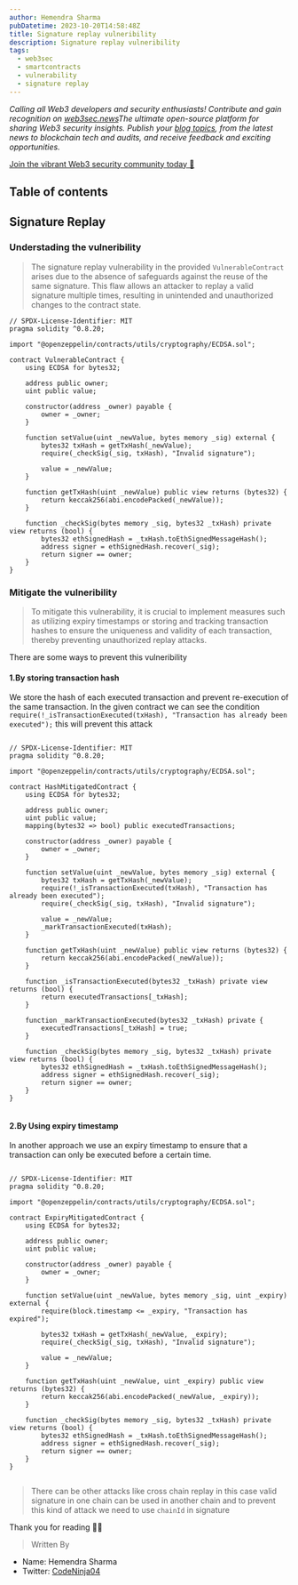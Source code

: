```yaml
---
author: Hemendra Sharma
pubDatetime: 2023-10-20T14:58:48Z
title: Signature replay vulneribility
description: Signature replay vulneribility
tags:
  - web3sec
  - smartcontracts
  - vulnerability
  - signature replay
---
```


<em>Calling all Web3 developers and security enthusiasts! Contribute and gain recognition on [web3sec.news](https://web3sec.news/)The ultimate open-source platform for sharing Web3 security insights. Publish your [blog topics](https://github.com/Web3secNews/blog),
from the latest news to blockchain tech and audits, and receive feedback and exciting opportunities.
</em>

[Join the vibrant Web3 security community today 🤝 ](https://discord.com/invite/CseAxvtrZ3)

## Table of contents

## Signature Replay

### Understading the vulneribility

> The signature replay vulnerability in the provided `VulnerableContract` arises due to the absence of safeguards against the reuse of the same signature. This flaw allows an attacker to replay a valid signature multiple times, resulting in unintended and unauthorized changes to the contract state.

```solidity
// SPDX-License-Identifier: MIT
pragma solidity ^0.8.20;

import "@openzeppelin/contracts/utils/cryptography/ECDSA.sol";

contract VulnerableContract {
    using ECDSA for bytes32;

    address public owner;
    uint public value;

    constructor(address _owner) payable {
        owner = _owner;
    }

    function setValue(uint _newValue, bytes memory _sig) external {
        bytes32 txHash = getTxHash(_newValue);
        require(_checkSig(_sig, txHash), "Invalid signature");

        value = _newValue;
    }

    function getTxHash(uint _newValue) public view returns (bytes32) {
        return keccak256(abi.encodePacked(_newValue));
    }

    function _checkSig(bytes memory _sig, bytes32 _txHash) private view returns (bool) {
        bytes32 ethSignedHash = _txHash.toEthSignedMessageHash();
        address signer = ethSignedHash.recover(_sig);
        return signer == owner;
    }
}
```

### Mitigate the vulneribility

> To mitigate this vulnerability, it is crucial to implement measures such as utilizing expiry timestamps or storing and tracking transaction hashes to ensure the uniqueness and validity of each transaction, thereby preventing unauthorized replay attacks.

There are some ways to prevent this vulneribility

#### 1.By storing transaction hash

We store the hash of each executed transaction and prevent re-execution of the same transaction. In the given contract we can see the condition `require(!_isTransactionExecuted(txHash), "Transaction has already been executed");` this will prevent this attack

```solidity

// SPDX-License-Identifier: MIT
pragma solidity ^0.8.20;

import "@openzeppelin/contracts/utils/cryptography/ECDSA.sol";

contract HashMitigatedContract {
    using ECDSA for bytes32;

    address public owner;
    uint public value;
    mapping(bytes32 => bool) public executedTransactions;

    constructor(address _owner) payable {
        owner = _owner;
    }

    function setValue(uint _newValue, bytes memory _sig) external {
        bytes32 txHash = getTxHash(_newValue);
        require(!_isTransactionExecuted(txHash), "Transaction has already been executed");
        require(_checkSig(_sig, txHash), "Invalid signature");

        value = _newValue;
        _markTransactionExecuted(txHash);
    }

    function getTxHash(uint _newValue) public view returns (bytes32) {
        return keccak256(abi.encodePacked(_newValue));
    }

    function _isTransactionExecuted(bytes32 _txHash) private view returns (bool) {
        return executedTransactions[_txHash];
    }

    function _markTransactionExecuted(bytes32 _txHash) private {
        executedTransactions[_txHash] = true;
    }

    function _checkSig(bytes memory _sig, bytes32 _txHash) private view returns (bool) {
        bytes32 ethSignedHash = _txHash.toEthSignedMessageHash();
        address signer = ethSignedHash.recover(_sig);
        return signer == owner;
    }
}


```

#### 2.By Using expiry timestamp

In another approach we use an expiry timestamp to ensure that a transaction can only be executed before a certain time.

```solidity

// SPDX-License-Identifier: MIT
pragma solidity ^0.8.20;

import "@openzeppelin/contracts/utils/cryptography/ECDSA.sol";

contract ExpiryMitigatedContract {
    using ECDSA for bytes32;

    address public owner;
    uint public value;

    constructor(address _owner) payable {
        owner = _owner;
    }

    function setValue(uint _newValue, bytes memory _sig, uint _expiry) external {
        require(block.timestamp <= _expiry, "Transaction has expired");

        bytes32 txHash = getTxHash(_newValue, _expiry);
        require(_checkSig(_sig, txHash), "Invalid signature");

        value = _newValue;
    }

    function getTxHash(uint _newValue, uint _expiry) public view returns (bytes32) {
        return keccak256(abi.encodePacked(_newValue, _expiry));
    }

    function _checkSig(bytes memory _sig, bytes32 _txHash) private view returns (bool) {
        bytes32 ethSignedHash = _txHash.toEthSignedMessageHash();
        address signer = ethSignedHash.recover(_sig);
        return signer == owner;
    }
}


```

> There can be other attacks like cross chain replay in this case valid signature in one chain can be used in another chain and to prevent this kind of attack we need to use `chainId` in signature

Thank you for reading ✌🏻

> Written By

- Name: Hemendra Sharma
- Twitter: [CodeNinja04](https://twitter.com/Codeninja04)
